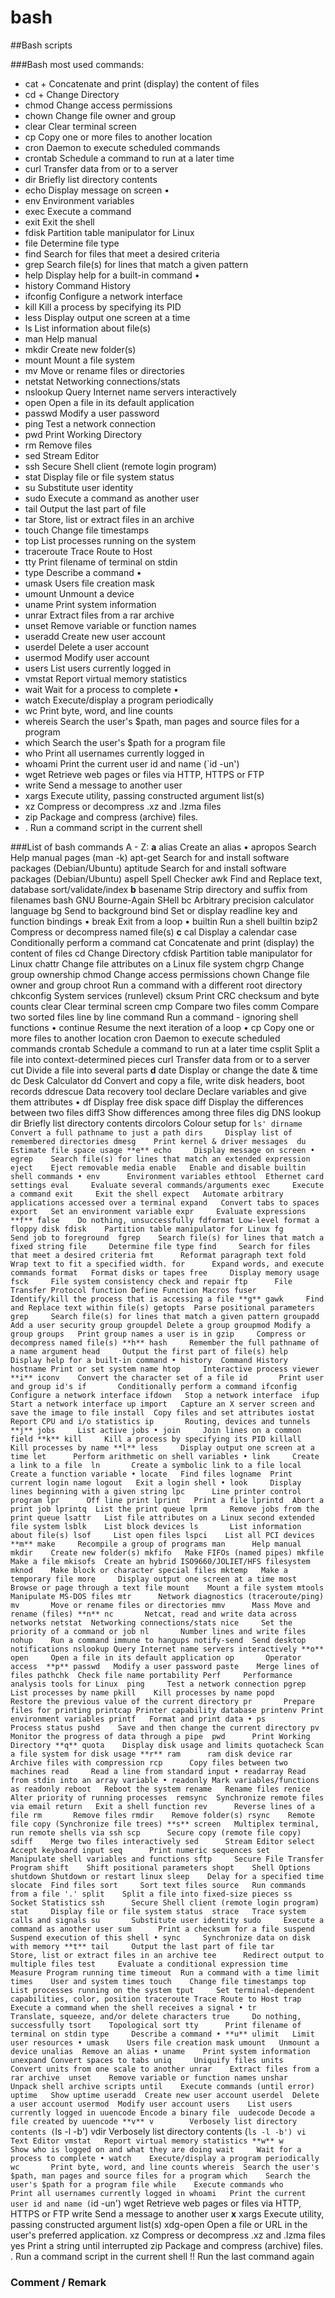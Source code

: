 # bash
##Bash scripts

###Bash most used commands:

- cat           + Concatenate and print (display) the content of files
- cd            + Change Directory
- chmod         Change access permissions
- chown         Change file owner and group
- clear         Clear terminal screen
- cp            Copy one or more files to another location
- cron          Daemon to execute scheduled commands
- crontab       Schedule a command to run at a later time
- curl          Transfer data  from or to a server
- dir           Briefly list directory contents
- echo          Display message on screen •
- env           Environment variables
- exec          Execute a command
- exit          Exit the shell
- fdisk         Partition table manipulator for Linux
- file          Determine file type
- find          Search for files that meet a desired criteria
- grep          Search file(s) for lines that match a given pattern
- help          Display help for a built-in command •
- history       Command History
- ifconfig      Configure a network interface
- kill          Kill a process by specifying its PID
- less          Display output one screen at a time
- ls            List information about file(s)
- man           Help manual
- mkdir         Create new folder(s)
- mount         Mount a file system
- mv            Move or rename files or directories
- netstat       Networking connections/stats
- nslookup      Query Internet name servers interactively
- open          Open a file in its default application
- passwd        Modify a user password
- ping          Test a network connection
- pwd           Print Working Directory
- rm            Remove files
- sed           Stream Editor
- ssh           Secure Shell client (remote login program)
- stat          Display file or file system status 
- su            Substitute user identity
- sudo          Execute a command as another user
- tail          Output the last part of file
- tar           Store, list or extract files in an archive
- touch         Change file timestamps
- top           List processes running on the system
- traceroute    Trace Route to Host
- tty           Print filename of terminal on stdin
- type          Describe a command •
- umask         Users file creation mask
- umount        Unmount a device
- uname         Print system information
- unrar         Extract files from a rar archive 
- unset         Remove variable or function names
- useradd       Create new user account
- userdel       Delete a user account
- usermod       Modify user account
- users         List users currently logged in
- vmstat        Report virtual memory statistics
- wait          Wait for a process to complete •
- watch         Execute/display a program periodically
- wc            Print byte, word, and line counts
- whereis       Search the user's $path, man pages and source files for a program
- which         Search the user's $path for a program file
- who           Print all usernames currently logged in
- whoami        Print the current user id and name (`id -un')
- wget          Retrieve web pages or files via HTTP, HTTPS or FTP
- write         Send a message to another user 
- xargs         Execute utility, passing constructed argument list(s)
- xz            Compress or decompress .xz and .lzma files
- zip           Package and compress (archive) files.
- .             Run a command script in the current shell





###List of bash commands A - Z:
**a**
  alias    Create an alias •
  apropos  Search Help manual pages (man -k)
  apt-get  Search for and install software packages (Debian/Ubuntu)
  aptitude Search for and install software packages (Debian/Ubuntu)
  aspell   Spell Checker
  awk      Find and Replace text, database sort/validate/index
**b**
  basename Strip directory and suffix from filenames
  bash     GNU Bourne-Again SHell 
  bc       Arbitrary precision calculator language 
  bg       Send to background
  bind     Set or display readline key and function bindings •
  break    Exit from a loop •
  builtin  Run a shell builtin
  bzip2    Compress or decompress named file(s)
**c**
  cal      Display a calendar
  case     Conditionally perform a command
  cat      Concatenate and print (display) the content of files
  cd       Change Directory
  cfdisk   Partition table manipulator for Linux
  chattr   Change file attributes on a Linux file system 
  chgrp    Change group ownership
  chmod    Change access permissions
  chown    Change file owner and group
  chroot   Run a command with a different root directory
  chkconfig System services (runlevel)
  cksum    Print CRC checksum and byte counts
  clear    Clear terminal screen
  cmp      Compare two files
  comm     Compare two sorted files line by line
  command  Run a command - ignoring shell functions •
  continue Resume the next iteration of a loop •
  cp       Copy one or more files to another location
  cron     Daemon to execute scheduled commands
  crontab  Schedule a command to run at a later time
  csplit   Split a file into context-determined pieces
  curl     Transfer data  from or to a server
  cut      Divide a file into several parts
**d**
  date     Display or change the date & time
  dc       Desk Calculator
  dd       Convert and copy a file, write disk headers, boot records
  ddrescue Data recovery tool
  declare  Declare variables and give them attributes •
  df       Display free disk space
  diff     Display the differences between two files
  diff3    Show differences among three files
  dig      DNS lookup
  dir      Briefly list directory contents
  dircolors Colour setup for `ls'
  dirname  Convert a full pathname to just a path
  dirs     Display list of remembered directories
  dmesg    Print kernel & driver messages 
  du       Estimate file space usage
**e**
  echo     Display message on screen •
  egrep    Search file(s) for lines that match an extended expression
  eject    Eject removable media
  enable   Enable and disable builtin shell commands •
  env      Environment variables
  ethtool  Ethernet card settings
  eval     Evaluate several commands/arguments
  exec     Execute a command
  exit     Exit the shell
  expect   Automate arbitrary applications accessed over a terminal
  expand   Convert tabs to spaces
  export   Set an environment variable
  expr     Evaluate expressions
**f**
  false    Do nothing, unsuccessfully
  fdformat Low-level format a floppy disk
  fdisk    Partition table manipulator for Linux
  fg       Send job to foreground 
  fgrep    Search file(s) for lines that match a fixed string
  file     Determine file type
  find     Search for files that meet a desired criteria
  fmt      Reformat paragraph text
  fold     Wrap text to fit a specified width.
  for      Expand words, and execute commands
  format   Format disks or tapes
  free     Display memory usage
  fsck     File system consistency check and repair
  ftp      File Transfer Protocol
  function Define Function Macros
  fuser    Identify/kill the process that is accessing a file
**g**
  gawk     Find and Replace text within file(s)
  getopts  Parse positional parameters
  grep     Search file(s) for lines that match a given pattern
  groupadd Add a user security group
  groupdel Delete a group
  groupmod Modify a group
  groups   Print group names a user is in
  gzip     Compress or decompress named file(s)
**h**
  hash     Remember the full pathname of a name argument
  head     Output the first part of file(s)
  help     Display help for a built-in command •
  history  Command History
  hostname Print or set system name
  htop     Interactive process viewer
**i**
  iconv    Convert the character set of a file
  id       Print user and group id's
  if       Conditionally perform a command
  ifconfig Configure a network interface
  ifdown   Stop a network interface 
  ifup     Start a network interface up
  import   Capture an X server screen and save the image to file
  install  Copy files and set attributes
  iostat   Report CPU and i/o statistics
  ip       Routing, devices and tunnels
**j**
  jobs     List active jobs •
  join     Join lines on a common field
**k**
  kill     Kill a process by specifying its PID
  killall  Kill processes by name
**l**
  less     Display output one screen at a time
  let      Perform arithmetic on shell variables •
  link     Create a link to a file 
  ln       Create a symbolic link to a file
  local    Create a function variable •
  locate   Find files
  logname  Print current login name
  logout   Exit a login shell •
  look     Display lines beginning with a given string
  lpc      Line printer control program
  lpr      Off line print
  lprint   Print a file
  lprintd  Abort a print job
  lprintq  List the print queue
  lprm     Remove jobs from the print queue
  lsattr   List file attributes on a Linux second extended file system
  lsblk    List block devices
  ls       List information about file(s)
  lsof     List open files
  lspci    List all PCI devices
**m**
  make     Recompile a group of programs
  man      Help manual
  mkdir    Create new folder(s)
  mkfifo   Make FIFOs (named pipes)
  mkfile   Make a file
  mkisofs  Create an hybrid ISO9660/JOLIET/HFS filesystem
  mknod    Make block or character special files
  mktemp   Make a temporary file
  more     Display output one screen at a time
  most     Browse or page through a text file
  mount    Mount a file system
  mtools   Manipulate MS-DOS files
  mtr      Network diagnostics (traceroute/ping)
  mv       Move or rename files or directories
  mmv      Mass Move and rename (files)
**n**
  nc       Netcat, read and write data across networks
  netstat  Networking connections/stats
  nice     Set the priority of a command or job
  nl       Number lines and write files
  nohup    Run a command immune to hangups
  notify-send  Send desktop notifications
  nslookup Query Internet name servers interactively
**o**
  open     Open a file in its default application
  op       Operator access 
**p**
  passwd   Modify a user password
  paste    Merge lines of files
  pathchk  Check file name portability
  Perf     Performance analysis tools for Linux 
  ping     Test a network connection
  pgrep    List processes by name
  pkill    Kill processes by name
  popd     Restore the previous value of the current directory
  pr       Prepare files for printing
  printcap Printer capability database
  printenv Print environment variables
  printf   Format and print data •
  ps       Process status
  pushd    Save and then change the current directory
  pv       Monitor the progress of data through a pipe 
  pwd      Print Working Directory
**q**
  quota    Display disk usage and limits
  quotacheck Scan a file system for disk usage
**r**
  ram      ram disk device
  rar      Archive files with compression
  rcp      Copy files between two machines
  read     Read a line from standard input •
  readarray Read from stdin into an array variable •
  readonly Mark variables/functions as readonly
  reboot   Reboot the system
  rename   Rename files
  renice   Alter priority of running processes 
  remsync  Synchronize remote files via email
  return   Exit a shell function
  rev      Reverse lines of a file
  rm       Remove files
  rmdir    Remove folder(s)
  rsync    Remote file copy (Synchronize file trees)
**s**
  screen   Multiplex terminal, run remote shells via ssh
  scp      Secure copy (remote file copy)
  sdiff    Merge two files interactively
  sed      Stream Editor
  select   Accept keyboard input
  seq      Print numeric sequences
  set      Manipulate shell variables and functions
  sftp     Secure File Transfer Program
  shift    Shift positional parameters
  shopt    Shell Options
  shutdown Shutdown or restart linux
  sleep    Delay for a specified time
  slocate  Find files
  sort     Sort text files
  source   Run commands from a file '.'
  split    Split a file into fixed-size pieces
  ss       Socket Statistics
  ssh      Secure Shell client (remote login program)
  stat     Display file or file system status 
  strace   Trace system calls and signals
  su       Substitute user identity
  sudo     Execute a command as another user
  sum      Print a checksum for a file
  suspend  Suspend execution of this shell •
  sync     Synchronize data on disk with memory
**t**
  tail     Output the last part of file
  tar      Store, list or extract files in an archive
  tee      Redirect output to multiple files
  test     Evaluate a conditional expression
  time     Measure Program running time
  timeout  Run a command with a time limit
  times    User and system times
  touch    Change file timestamps
  top      List processes running on the system
  tput     Set terminal-dependent capabilities, color, position
  traceroute Trace Route to Host
  trap      Execute a command when the shell receives a signal •
  tr       Translate, squeeze, and/or delete characters
  true     Do nothing, successfully
  tsort    Topological sort
  tty      Print filename of terminal on stdin
  type     Describe a command •
**u**
  ulimit   Limit user resources •
  umask    Users file creation mask
  umount   Unmount a device
  unalias  Remove an alias •
  uname    Print system information
  unexpand Convert spaces to tabs
  uniq     Uniquify files
  units    Convert units from one scale to another
  unrar    Extract files from a rar archive 
  unset    Remove variable or function names
  unshar   Unpack shell archive scripts
  until    Execute commands (until error)
  uptime   Show uptime
  useradd  Create new user account
  userdel  Delete a user account
  usermod  Modify user account
  users    List users currently logged in
  uuencode Encode a binary file 
  uudecode Decode a file created by uuencode
**v**
  v        Verbosely list directory contents (`ls -l -b')
  vdir     Verbosely list directory contents (`ls -l -b')
  vi       Text Editor
  vmstat   Report virtual memory statistics
**w**
  w        Show who is logged on and what they are doing
  wait     Wait for a process to complete •
  watch    Execute/display a program periodically
  wc       Print byte, word, and line counts
  whereis  Search the user's $path, man pages and source files for a program
  which    Search the user's $path for a program file
  while    Execute commands
  who      Print all usernames currently logged in
  whoami   Print the current user id and name (`id -un')
  wget     Retrieve web pages or files via HTTP, HTTPS or FTP
  write    Send a message to another user 
**x**
  xargs    Execute utility, passing constructed argument list(s)
  xdg-open Open a file or URL in the user's preferred application.
  xz       Compress or decompress .xz and .lzma files
  yes      Print a string until interrupted
  zip      Package and compress (archive) files.
  .        Run a command script in the current shell
  !!       Run the last command again
  ###      Comment / Remark